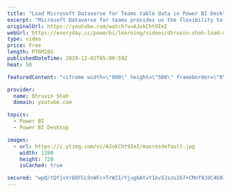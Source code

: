 ```yaml
---
title: "Load Microsoft Dataverse for Teams table data in Power BI Desktop"
excerpt: "Microsoft Dataverse for teams provides us the flexibility to prepare relational database tables. Now, let’s say we want to prepare further reporting based on Dataverse for Teams data. So, how can we do that? How can we load Microsoft Dataverse for Teams table data to Power BI Desktop? You will get to"
originalUrl: https://youtube.com/watch?v=AJokCht9IeI
webUrl: https://everyday.cc/powerbi/learning/videos/dhruvin-shah-load-microsoft-dataverse-for-teams-table-data-in-power-bi-desktop/
type: video
price: Free
length: PT6M28S
publishedDateTime: 2020-12-02T05:00:59Z
heat: 50

featuredContent: "<iframe width=\"800\" height=\"500\" frameborder=\"0\" src=\"https://www.youtube.com/embed/AJokCht9IeI\" allow=\"accelerometer; autoplay; encrypted-media; gyroscope; picture-in-picture\" allowfullscreen></iframe>"

provider:
  name: Dhruvin Shah
  domain: youtube.com

topics:
  - Power BI
  - Power BI Desktop

images:
  - url: https://i.ytimg.com/vi/AJokCht9IeI/maxresdefault.jpg
    width: 1280
    height: 720
    isCached: true

secured: "wpQ/tQfjvVr88FCL9sWFc+TrW2I/Yjug6AtxY1kvSJszu2b7+CMnf9JdC4b9IdWEWPBiIWM3vVmNS3gfKu1RIflVS1I23KfMQDuZMQjLcrBNuSLOOSaZ/HSfzzfKM4rJe3hKBlVN4p6P0KT36F7JfYkmVaotulQyBne1Fsuf3Pfr+yTWFrPMGiGQjiRuzFEufi9ZJgvkAGYJSZ71QH8aag4BRnnanZ59GAk8eSir0x3BuapPgWJlNX5xk9GL12W674SSzo5h69NFD7CKwUci/OZ2ut4NY3ox1kl7NlH25meBrhVFsCor5GbZhXSVk9mud0Ku9Q506hDjl1PMZJWD9sDFHIpoopXsUveDpeAAJe+vP7mAqJO2DJypiGnKDgz29u9x9KUipQojV8eRs0/HW6xsrDf8fjvgQuMtxXPJ6gU=;Fbue+F11m4Dk/KB+l/aVGA=="
---
```


